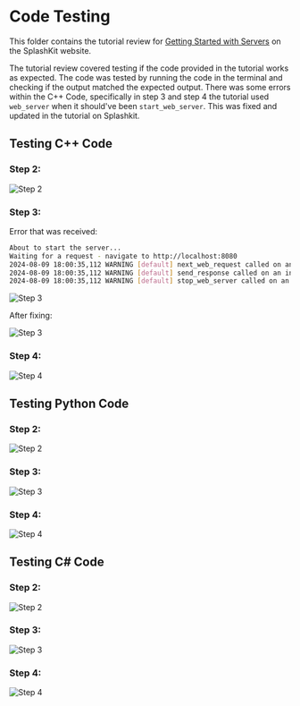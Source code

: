 # Code Testing

This folder contains the tutorial review for [Getting Started with Servers](https://splashkit.io/guides/networking/0-getting-started-with-servers/) on the SplashKit website.

The tutorial review covered testing if the code provided in the tutorial works as expected. The code was tested by running the code in the terminal and checking if the output matched the expected output. There was some errors within the C++ Code, specifically in step 3 and step 4 the tutorial used `web_server` when it should've been `start_web_server`. This was fixed and updated in the tutorial on Splashkit.

## Testing C++ Code

### Step 2:

![Step 2](test-images/6step2-cpp.png)

### Step 3:

Error that was received:

```bash
About to start the server...
Waiting for a request - navigate to http://localhost:8080
2024-08-09 18:00:35,112 WARNING [default] next_web_request called on an invalid server
2024-08-09 18:00:35,112 WARNING [default] send_response called on an invalid request
2024-08-09 18:00:35,112 WARNING [default] stop_web_server called on an invalid server
```

![Step 3](test-images/7step3-4-error-cpp.png)

After fixing:

![Step 3](test-images/8step3-fixed-cpp.png)

### Step 4:

![Step 4](test-images/9step4-fixed-cpp.png)

## Testing Python Code

### Step 2:

![Step 2](test-images/1step2-python.png)

### Step 3:

![Step 3](test-images/2step3-python.png)

### Step 4:

![Step 4](test-images/3step4-python.png)

## Testing C# Code

### Step 2:

![Step 2](test-images/12step2-csharp.png)

### Step 3:

![Step 3](test-images/13step3-csharp.png)

### Step 4:

![Step 4](test-images/14step4-csharp.png)